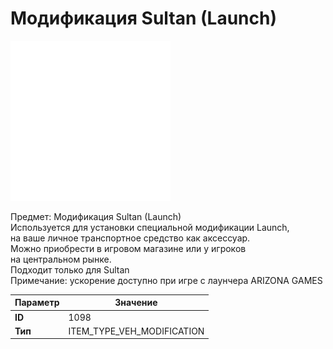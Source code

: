 # Модификация Sultan (Launch)

![Item Image](../img/1098.webp?raw=true)

Предмет: Модификация Sultan (Launch)<br>Используется для установки специальной модификации Launch,<br>на ваше личное транспортное средство как аксессуар.<br>Можно приобрести в игровом магазине или у игроков<br>на центральном рынке.<br>Подходит только для Sultan<br>Примечание: ускорение доступно при игре с лаунчера ARIZONA GAMES


| Параметр | Значение |
|----------|----------|
| **ID** | 1098 |
| **Тип** | ITEM_TYPE_VEH_MODIFICATION |

